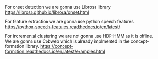 For onset detection we are gonna use Librosa library. 
https://librosa.github.io/librosa/onset.html

For feature extraction we are gonna use python speech features
https://python-speech-features.readthedocs.io/en/latest/

For incremental clustering we are not gonna use HDP-HMM as it is offline. We are gonna use Cobweb which is already implmented in the concept-formation library.
https://concept-formation.readthedocs.io/en/latest/examples.html